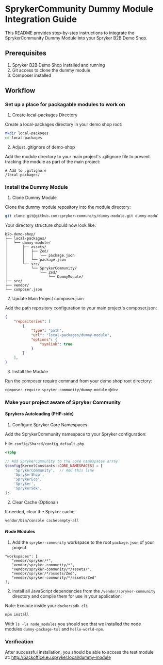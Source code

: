 # SprykerCommunity Dummy Module Integration Guide

This README provides step-by-step instructions to integrate the SprykerCommunity Dummy Module into your Spryker B2B Demo Shop.

## Prerequisites

1. Spryker B2B Demo Shop installed and running
2. Git access to clone the dummy module
3. Composer installed

## Workflow

### Set up a place for packagable modules to work on

1. Create local-packages Directory

Create a local-packages directory in your demo shop root:

```bash
mkdir local-packages
cd local-packages
```

2. Adjust .gitignore of demo-shop

Add the module directory to your main project's .gitignore file to prevent tracking the module as part of the main project:

```
# Add to .gitignore
/local-packages/
```

### Install the Dummy Module

1. Clone Dummy Module

Clone the dummy module repository into the module directory:

```bash
git clone git@github.com:spryker-community/dummy-module.git dummy-module
```

Your directory structure should now look like:

```text
b2b-demo-shop/
├── local-packages/
│   └── dummy-module/
│       ├── assets/
│       │   ├── Zed/
│       │   │   └── package.json
│       │   └── package.json
│       └── src/
│           └── SprykerCommunity/
│               └── Zed/
│                   └── DummyModule/
├── src/
├── vendor/
└── composer.json
```

2. Update Main Project composer.json

Add the path repository configuration to your main project's composer.json:

```json
{
    "repositories": [
        {
            "type": "path",
            "url": "local-packages/dummy-module",
            "options": {
                "symlink": true
            }
        }
    ],
}
```

3. Install the Module

Run the composer require command from your demo shop root directory:

```bash
composer require spryker-community/dummy-module:@dev
```

### Make your project aware of Spryker Community

#### Sprykers Autoloading (PHP-side)

1. Configure Spryker Core Namespaces

Add the SprykerCommunity namespace to your Spryker configuration:

File: `config/Shared/config_default.php`

```php
<?php

// Add SprykerCommunity to the core namespaces array
$config[KernelConstants::CORE_NAMESPACES] = [
    'SprykerCommunity',  // Add this line
    'SprykerShop',
    'SprykerEco',
    'Spryker',
    'SprykerSdk',
];
```

2. Clear Cache (Optional)

If needed, clear the Spryker cache:

```bash
vendor/bin/console cache:empty-all
```

#### Node Modules

1. Add the `spryker-community` workspace to the root `package.json` of your project:

```
"workspaces": [
   "vendor/spryker/*",
   "vendor/spryker-community/*",
   "vendor/spryker-community/*/assets/",
   "vendor/spryker/*/assets/Zed",
   "vendor/spryker-community/*/assets/Zed"
],
```

2. Install all JavaScript dependencies from the `/vendor/spryker-community` directory and compile them for use in your application:

Note: Execute inside your `docker/sdk cli`
```bash
npm install
```

With `ls -la node_modules` you should see that we installed the node modules `dummy-package-tsl` and `hello-world-npm`.


### Verification

After successful installation, you should be able to access the test module at:
http://backoffice.eu.spryker.local/dummy-module
